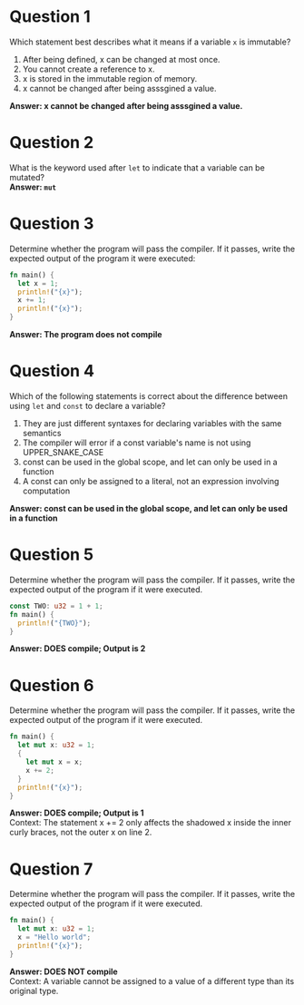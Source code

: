 # Question 1
Which statement best describes what it means if a variable `x` is immutable? 
1. After being defined, x can be changed at most once. 
2. You cannot create a reference to x.  
3. x is stored in the immutable region of memory.
4. x cannot be changed after being asssgined a value.

**Answer: x cannot be changed after being asssgined a value.**


# Question 2
What is the keyword used after `let` to indicate that a variable can be mutated?  
**Answer: `mut`**

# Question 3  
Determine whether the program will pass the compiler. If it passes, write the expected output of the program it were executed:  
```Rust
fn main() {
  let x = 1;
  println!("{x}");
  x += 1;
  println!("{x}");
}
```
**Answer: The program does not compile**

# Question 4
Which of the following statements is correct about the difference between using `let` and `const` to declare a variable?  
1. They are just different syntaxes for declaring variables with the same semantics
2. The compiler will error if a const variable's name is not using UPPER_SNAKE_CASE
3. const can be used in the global scope, and let can only be used in a function
4. A const can only be assigned to a literal, not an expression involving computation 

**Answer: const can be used in the global scope, and let can only be used in a function**

# Question 5 
Determine whether the program will pass the compiler. If it passes, write the expected output of the program if it were executed.
``` Rust
const TWO: u32 = 1 + 1;
fn main() {
  println!("{TWO}");
}
```
**Answer: DOES compile; Output is 2**

# Question 6
Determine whether the program will pass the compiler. If it passes, write the expected output of the program if it were executed.

``` Rust
fn main() {
  let mut x: u32 = 1;
  {
    let mut x = x;
    x += 2;
  }
  println!("{x}");
}
```
**Answer: DOES compile; Output is 1**  
Context: The statement x += 2 only affects the shadowed x inside the inner curly braces, not the outer x on line 2.

# Question 7
Determine whether the program will pass the compiler. If it passes, write the expected output of the program if it were executed.

``` Rust
fn main() {
  let mut x: u32 = 1;
  x = "Hello world";
  println!("{x}");
}
```
**Answer: DOES NOT compile**  
Context: A variable cannot be assigned to a value of a different type than its original type.